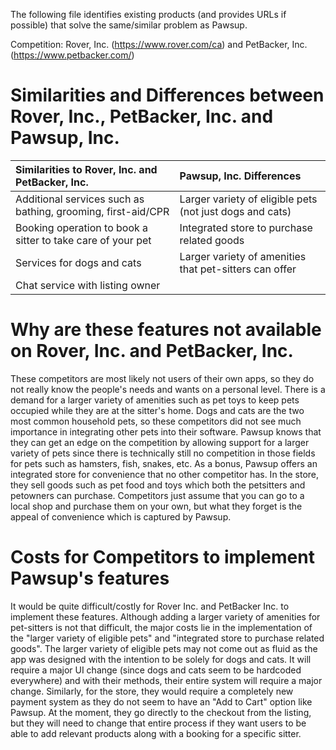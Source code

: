 The following file identifies existing products (and provides URLs if possible) that solve the same/similar problem as Pawsup.

Competition: Rover, Inc. (https://www.rover.com/ca) and PetBacker, Inc. (https://www.petbacker.com/)

# Similarities and Differences between Rover, Inc., PetBacker, Inc. and Pawsup, Inc.

| Similarities to Rover, Inc. and PetBacker, Inc. | Pawsup, Inc. Differences |
| :----------------------- |:------------------------|
| Additional services such as bathing, grooming, first-aid/CPR | Larger variety of eligible pets (not just dogs and cats) |
| Booking operation to book a sitter to take care of your pet | Integrated store to purchase related goods |
| Services for dogs and cats | Larger variety of amenities that pet-sitters can offer |
| Chat service with listing owner | |

# Why are these features not available on Rover, Inc. and PetBacker, Inc.

These competitors are most likely not users of their own apps, so they do not really know the people's needs and wants on a personal level. There is a demand for a larger variety of amenities such as pet toys to keep pets occupied while they are at the sitter's home. Dogs and cats are the two most common household pets, so these competitors did not see much importance in integrating other pets into their software. Pawsup knows that they can get an edge on the competition by allowing support for a larger variety of pets since there is technically still no competition in those fields for pets such as hamsters, fish, snakes, etc. As a bonus, Pawsup offers an integrated store for convenience that no other competitor has. In the store, they sell goods such as pet food and toys which both the petsitters and petowners can purchase. Competitors just assume that you can go to a local shop and purchase them on your own, but what they forget is the appeal of convenience which is captured by Pawsup.

# Costs for Competitors to implement Pawsup's features
It would be quite difficult/costly for Rover Inc. and PetBacker Inc. to implement these features. Although adding a larger variety of amenities for pet-sitters is not that difficult, the major costs lie in the implementation of the "larger variety of eligible pets" and "integrated store to purchase related goods". The larger variety of eligible pets may not come out as fluid as the app was designed with the intention to be solely for dogs and cats. It will require a major UI change (since dogs and cats seem to be hardcoded everywhere) and with their methods, their entire system will require a major change. Similarly, for the store, they would require a completely new payment system as they do not seem to have an "Add to Cart" option like Pawsup. At the moment, they go directly to the checkout from the listing, but they will need to change that entire process if they want users to be able to add relevant products along with a booking for a specific sitter.
